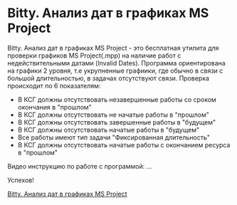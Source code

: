 # Bitty. Анализ дат в графиках MS Project
Bitty. Анализ дат в графиках MS Project - это бесплатная утилита для проверки графиков MS Project(.mpp) на наличие работ с недействительными датами (Invalid Dates).
Программа ориентирована на графики 2 уровня, т.е укрупненные графиики, где обычно в связи с большой длительностью, в задачах отсутствуют связи. 
Проверка происходит по 6 показателям:
  - В КСГ должны отсутствовать незавершенные работы со сроком окончания в "прошлом"
  -	В КСГ должны отсутствовать не начатые работы в "прошлом"
  -	В КСГ должны отсутствовать завершенные работы в "будущем"
  -	В КСГ должны отсутствовать начатые работы в "будущем"
  -	Все работы имеют тип задачи "Фиксированная длительность"
  -	В КСГ должны отсутствовать начатые работы с окончанием ресурса в "прошлом"

Видео инструкцию по работе с программой:
...

Успехов!


[Bitty. Анализ дат в графиках MS Project](https://github.com/Pletennyy/Bitty.Analiz_dat_v_grafikah_MS_Project)
